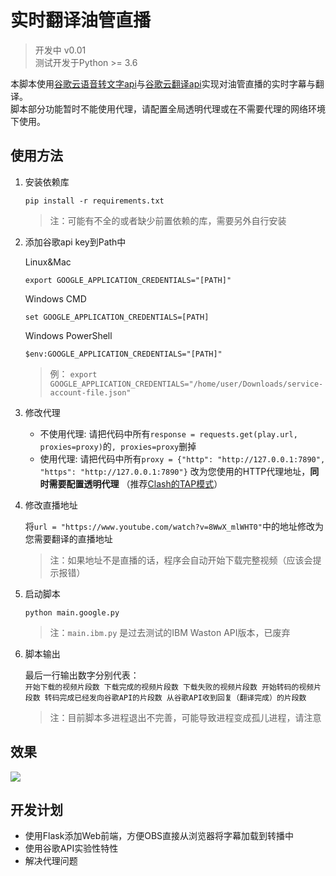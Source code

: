 # 实时翻译油管直播
> 开发中 v0.01   
> 测试开发于Python >= 3.6    

本脚本使用[谷歌云语音转文字api](https://cloud.google.com/speech-to-text)与[谷歌云翻译api](https://cloud.google.com/translate)实现对油管直播的实时字幕与翻译。  
脚本部分功能暂时不能使用代理，请配置全局透明代理或在不需要代理的网络环境下使用。
## 使用方法
1. 安装依赖库
    ```
    pip install -r requirements.txt
    ```
    > 注：可能有不全的或者缺少前置依赖的库，需要另外自行安装
2. 添加谷歌api key到Path中  
   
    Linux&Mac
    ```
    export GOOGLE_APPLICATION_CREDENTIALS="[PATH]"
    ```
    Windows CMD
    ```
    set GOOGLE_APPLICATION_CREDENTIALS=[PATH]
    ```
    Windows PowerShell
    ```
    $env:GOOGLE_APPLICATION_CREDENTIALS="[PATH]"
    ```
    > 例： `export GOOGLE_APPLICATION_CREDENTIALS="/home/user/Downloads/service-account-file.json"`

3. 修改代理  
   * 不使用代理:
        请把代码中所有`response = requests.get(play.url, proxies=proxy)`的`, proxies=proxy`删掉
   * 使用代理:
        请把代码中所有`proxy = {"http": "http://127.0.0.1:7890", "https": "http://127.0.0.1:7890"}` 改为您使用的HTTP代理地址，**同时需要配置透明代理** （推荐[Clash的TAP模式](https://docs.cfw.lbyczf.com/contents/tap.html)）

4. 修改直播地址 
    
   将`url = "https://www.youtube.com/watch?v=8WwX_mlWHT0"`中的地址修改为您需要翻译的直播地址
   > 注：如果地址不是直播的话，程序会自动开始下载完整视频（应该会提示报错）
5. 启动脚本
   ```
   python main.google.py
   ```
   > 注：`main.ibm.py` 是过去测试的IBM Waston API版本，已废弃
6. 脚本输出  
   
   最后一行输出数字分别代表：  
   `开始下载的视频片段数 下载完成的视频片段数 下载失败的视频片段数 开始转码的视频片段数 转码完成已经发向谷歌API的片段数 从谷歌API收到回复（翻译完成）的片段数`

    > 注：目前脚本多进程退出不完善，可能导致进程变成孤儿进程，请注意

## 效果
![](res/pre.gif)

## 开发计划
* 使用Flask添加Web前端，方便OBS直接从浏览器将字幕加载到转播中
* 使用谷歌API实验性特性
* 解决代理问题
